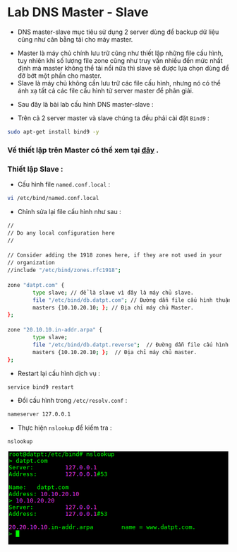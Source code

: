 # Lab DNS Master - Slave

- DNS master-slave mục tiêu sử dụng 2 server dùng để backup dữ liệu cũng như cân bằng tải cho máy master.
 <ul>
  <li>Master là máy chủ chính lưu trữ cũng như thiết lập những file cấu hình, tuy nhiên khi số lượng file zone cũng như truy vấn nhiều đến mức nhất định mà  
  master không thể tải nổi nữa thì slave sẽ được lựa chọn dùng để đỡ bớt một phần cho master.</li>
  <li>Slave là máy chủ không cần lưu trữ các file cấu hình, nhưng nó có thể ánh xạ tất cả các file cấu hình từ server master để phân giải.</li>
 </ul>

 - Sau đây là bài lab cấu hình DNS master-slave :
 
 - Trên cả 2 server master và slave chúng ta đều phải cài đặt `Bind9` :
 
 ```sh
 sudo apt-get install bind9 -y
 ````
 
### Về thiết lập trên Master có thể xem tại [đây](https://github.com/hocchudong/ghichep-DNS/blob/master/docs/lab-dns.md) .
 
### Thiết lập Slave :

- Cấu hình file `named.conf.local` :

```sh
vi /etc/bind/named.conf.local
```

- Chỉnh sửa lại file cấu hình như sau :

```sh
//
// Do any local configuration here
//

// Consider adding the 1918 zones here, if they are not used in your
// organization
//include "/etc/bind/zones.rfc1918";

zone "datpt.com" {
        type slave; // để là slave vì đây là máy chủ slave.
        file "/etc/bind/db.datpt.com"; // Đường dẫn file cấu hình thuận bên server Master
        masters {10.10.20.10; }; // Địa chỉ máy chủ Master.
};

zone "20.10.10.in-addr.arpa" {
        type slave; 
        file "/etc/bind/db.datpt.reverse";  // Đường dẫn file cấu hình nghịch bên server Master.
        masters {10.10.20.10; };  // Địa chỉ máy chủ master.
};

```

- Restart lại cấu hình dịch vụ :

```sh
service bind9 restart
```

- Đổi cấu hình trong `/etc/resolv.conf` :

```sh
nameserver 127.0.0.1
```

- Thực hiện `nslookup` để kiểm tra :

```sh
nslookup
```

![master-slave](/images/master-slave.png)


